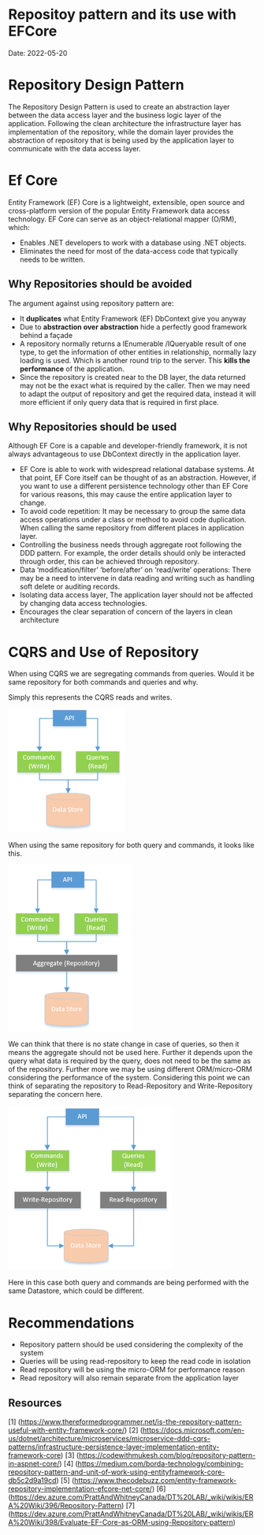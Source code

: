 # Repositoy pattern and its use with EFCore

Date: 2022-05-20

# Repository Design Pattern

The Repository Design Pattern is used to create an abstraction layer between the data access layer and the business logic layer of the application. Following the clean architecture the infrastructure layer has implementation of the repository, while the domain layer provides the abstraction of repository that is being used by the application layer to communicate with the data access layer.

# Ef Core
Entity Framework (EF) Core is a lightweight, extensible, open source and cross-platform version of the popular Entity Framework data access technology. EF Core can serve as an object-relational mapper (O/RM), which:
- Enables .NET developers to work with a database using .NET objects.
- Eliminates the need for most of the data-access code that typically needs to be written.

## Why Repositories should be avoided

The argument against using repository pattern are:
* It **duplicates** what Entity Framework (EF) DbContext give you anyway
* Due to **abstraction over abstraction** hide a perfectly good framework behind a façade 
* A repository normally returns a IEnumerable /IQueryable result of one type, to get the information of other entities in relationship, normally lazy loading is used. Which is another round trip to the server. This **kills the performance** of the application.
* Since the repository is created near to the DB layer, the data returned may not be the exact what is required by the caller. Then we may need to adapt the output of repository and get the required data, instead it will more efficient if only query data that is required in first place. 

## Why Repositories should be used

Although EF Core is a capable and developer-friendly framework, it is not always advantageous to use DbContext directly in the application layer.

 * EF Core is able to work with widespread relational database systems. At that point, EF Core itself can be thought of as an abstraction. However, if you want to use a different persistence technology other than EF Core for various reasons, this may cause the entire application layer to change.
 * To avoid code repetition: It may be necessary to group the same data access operations under a class or method to avoid code duplication. When calling the same repository from different places in application layer.
 * Controlling the business needs through aggregate root following the DDD pattern. For example, the order details should only be interacted through order, this can be achieved through repository.
 * Data ‘modification/filter’ ‘before/after’ on ‘read/write’ operations: There may be a need to intervene in data reading and writing such as handling soft delete or auditing records.
* Isolating data access layer, The application layer should not be affected by changing data access technologies.
* Encourages the clear separation of concern of the layers in clean architecture

# CQRS and Use of Repository 

When using CQRS we are segregating commands from queries. Would it be same repository for both commands and queries and why.

Simply this represents the CQRS reads and writes.

![object mapping](../../images/code-struct/command-repo1.png)

When using the same repository for both query and commands, it looks like this.

![object mapping](../../images/code-struct/command-repo2.png)

We can think that there is no state change in case of queries, so then it means the aggregate should not be used here. Further it depends upon the query what data is required by the query, does not need to be the same as of the repository. Further more we may be using different ORM/micro-ORM considering the performance of the system. 
Considering this point we can think of separating the repository to Read-Repository and Write-Repository separating the concern here.


![object mapping](../../images/code-struct/command-repo3.png)

Here in this case both query and commands are being performed with the same Datastore, which could be different.

# Recommendations

* Repository pattern should be used considering the complexity of the system
* Queries will be using read-repository to keep the read code in isolation
* Read repository will be using the micro-ORM for performance reason
* Read repository will also remain separate from the application layer

## Resources
[1] (https://www.thereformedprogrammer.net/is-the-repository-pattern-useful-with-entity-framework-core/) 
[2] (https://docs.microsoft.com/en-us/dotnet/architecture/microservices/microservice-ddd-cqrs-patterns/infrastructure-persistence-layer-implementation-entity-framework-core)
[3] (https://codewithmukesh.com/blog/repository-pattern-in-aspnet-core/)
[4] (https://medium.com/borda-technology/combining-repository-pattern-and-unit-of-work-using-entityframework-core-db5c2d9a19cd)
[5] (https://www.thecodebuzz.com/entity-framework-repository-implementation-efcore-net-core/)
[6] (https://dev.azure.com/PrattAndWhitneyCanada/DT%20LAB/_wiki/wikis/ERA%20Wiki/396/Repository-Pattern)
[7] (https://dev.azure.com/PrattAndWhitneyCanada/DT%20LAB/_wiki/wikis/ERA%20Wiki/398/Evaluate-EF-Core-as-ORM-using-Repository-pattern)
